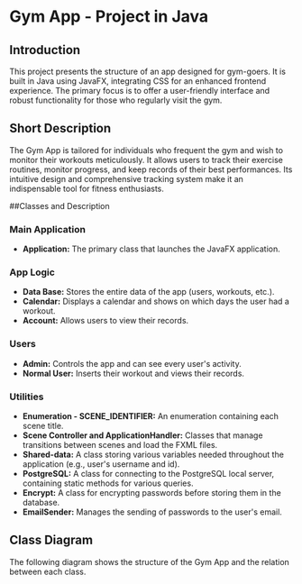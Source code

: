 # Gym App - Project in Java

## Introduction
This project presents the structure of an app designed for gym-goers. It is built in Java using JavaFX, integrating CSS for an enhanced frontend experience. The primary focus is to offer a user-friendly interface and robust functionality for those who regularly visit the gym.

## Short Description
The Gym App is tailored for individuals who frequent the gym and wish to monitor their workouts meticulously. It allows users to track their exercise routines, monitor progress, and keep records of their best performances. Its intuitive design and comprehensive tracking system make it an indispensable tool for fitness enthusiasts.

##Classes and Description
### Main Application
- **Application:** The primary class that launches the JavaFX application.

### App Logic
- **Data Base:** Stores the entire data of the app (users, workouts, etc.).
- **Calendar:** Displays a calendar and shows on which days the user had a workout.
- **Account:** Allows users to view their records.

### Users
- **Admin:** Controls the app and can see every user's activity.
- **Normal User:** Inserts their workout and views their records.

### Utilities
- **Enumeration - SCENE_IDENTIFIER:** An enumeration containing each scene title.
- **Scene Controller and ApplicationHandler:** Classes that manage transitions between scenes and load the FXML files.
- **Shared-data:** A class storing various variables needed throughout the application (e.g., user's username and id).
- **PostgreSQL:** A class for connecting to the PostgreSQL local server, containing static methods for various queries.
- **Encrypt:** A class for encrypting passwords before storing them in the database.
- **EmailSender:** Manages the sending of passwords to the user's email.

## Class Diagram
The following diagram shows the structure of the Gym App and the relation between each class.
